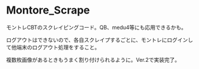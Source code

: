 # Montore_Scrape
モントレCBTのスクレイピングコード。QB、medu4等にも応用できるかも。

ログアウトはできないので、各自スクレイプするごとに、モントレにログインして他端末のログアウト処理をすること。

複数枚画像があるときもうまく割り付けられるように。Ver.2で実装完了。
